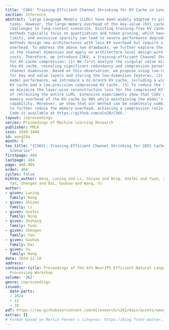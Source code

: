```yaml
---
title: 'CSKV: Training-Efficient Channel Shrinking for KV Cache in Long-Context Scenarios'
section: Inference
abstract: 'Large Language Models (LLMs) have been widely adopted to process long-context
  tasks. However, the large memory overhead of the key-value (KV) cache poses significant
  challenges in long-context scenarios. Existing training-free KV cache compression
  methods typically focus on quantization and token pruning, which have compression
  limits, and excessive sparsity can lead to severe performance degradation. Other
  methods design new architectures with less KV overhead but require significant training
  overhead. To address the above two drawbacks, we further explore the redundancy
  in the channel dimension and apply an architecture-level design with minor training
  costs. Therefore, we introduce CSKV, a training-efficient Channel Shrinking technique
  for KV cache compression: (1) We first analyze the singular value distribution of
  the KV cache, revealing significant redundancy and compression potential along the
  channel dimension. Based on this observation, we propose using low-rank decomposition
  for key and value layers and storing the low-dimension features. (2) To preserve
  model performance, we introduce a bi-branch KV cache, including a window-based full-precision
  KV cache and a low-precision compressed KV cache. (3) To reduce the training costs,
  we minimize the layer-wise reconstruction loss for the compressed KV cache instead
  of retraining the entire LLMs. Extensive experiments show that CSKV can reduce the
  memory overhead of the KV cache by 80% while maintaining the model’s long-context
  capability. Moreover, we show that our method can be seamlessly combined with quantization
  to further reduce the memory overhead, achieving a compression ratio of up to 95%.
  Code is available at https://github.com/wln20/CSKV.'
layout: inproceedings
series: Proceedings of Machine Learning Research
publisher: PMLR
issn: 2640-3498
id: wang24a
month: 0
tex_title: "{CSKV}: Training-Efficient Channel Shrinking for {KV} Cache in Long-Context
  Scenarios"
firstpage: 468
lastpage: 484
page: 468-484
order: 468
cycles: false
bibtex_author: Wang, Luning and Li, Shiyao and Ning, Xuefei and Yuan, Zhihang and
  Yan, Shengen and Dai, Guohao and Wang, Yu
author:
- given: Luning
  family: Wang
- given: Shiyao
  family: Li
- given: Xuefei
  family: Ning
- given: Zhihang
  family: Yuan
- given: Shengen
  family: Yan
- given: Guohao
  family: Dai
- given: Yu
  family: Wang
date: 2024-12-10
address:
container-title: Proceedings of The 4th NeurIPS Efficient Natural Language and Speech
  Processing Workshop
volume: '262'
genre: inproceedings
issued:
  date-parts:
  - 2024
  - 12
  - 10
pdf: https://raw.githubusercontent.com/mlresearch/v262/main/assets/wang24a/wang24a.pdf
extras: []
# Format based on Martin Fenner's citeproc: https://blog.front-matter.io/posts/citeproc-yaml-for-bibliographies/
---
```

